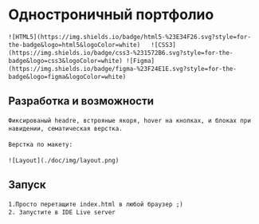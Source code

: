 # Одностроничный портфолио  

    ![HTML5](https://img.shields.io/badge/html5-%23E34F26.svg?style=for-the-badge&logo=html5&logoColor=white)  	![CSS3](https://img.shields.io/badge/css3-%231572B6.svg?style=for-the-badge&logo=css3&logoColor=white) ![Figma](https://img.shields.io/badge/figma-%23F24E1E.svg?style=for-the-badge&logo=figma&logoColor=white)

## Разработка и возможности

    Фиксированый headre, встрояные якоря, hover на кнопках, и блоках при навидении, сематическая верстка.

    Верстка по макету:

    ![Layout](./doc/img/layout.png)

## Запуск 

    1.Просто перетащите index.html в любой браузер ;)
    2. Запустите в IDE Live server
